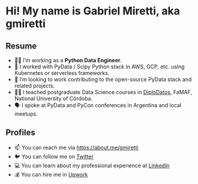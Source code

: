 # Hi! My name is Gabriel Miretti, aka **gmiretti**

## Resume

- 👷‍♂️ I’m working as a **Python Data Engineer**.
- 🧰 I worked with PyData / Scipy Python stack in AWS, GCP, etc. using Kubernetes or serverless frameworks.
- 👯 I’m looking to work contributing to the open-source PyData stack and related projects.
- 👨‍🏫 I teached postgraduate Data Science courses in [DiploDatos](https://github.com/DiploDatos), FaMAF, National University of Córdoba.
- 🗣️ I spoke at PyData and PyCon conferences in Argentina and local meetups.

## Profiles

- 📫 You can reach me via https://about.me/gmiretti
- 🐦 You can follow me on [Twitter](https://twitter.com/gmiretti)
- 💻 You can learn about my professional experience at [LinkedIn](https://www.linkedin.com/in/gabrielmiretti/)
- 💰 You can hire me in [Upwork](https://www.upwork.com/freelancers/~010d9b51806c7f3548)
